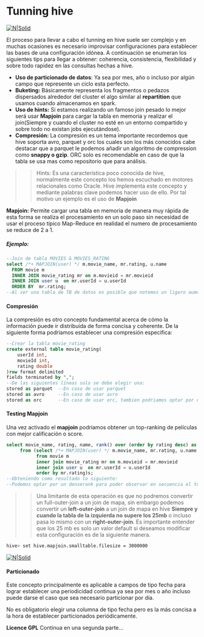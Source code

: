 # Tunning hive
[![N|Solid](https://i.ibb.co/n3DTftq/hive-Tunning.png)](https://nodesource.com/products/nsolid)

El proceso para llevar a cabo el tunning en hive suele ser complejo y en muchas ocasiones es necesario improvisar configuraciones para establecer las bases de una configuración idónea.
A continuación se enumeran los siguientes tips para llegar a obtener: coherencia, consistencia, flexibilidad y sobre todo rapidez en las consultas hechas a hive.

- **Uso de particionado de datos**: Ya sea por mes, año o incluso por algún campo que represente un ciclo esta perfecto.
- **Buketing:** Básicamente representa los fragmentos o pedazos dispersados alrededor del cluster el algo similar al **repartition** que usamos cuando almacenamos en spark.
- **Uso de hints:** Si estamos realizando un famoso join pesado lo mejor será usar **Mapjoin** para cargar la tabla en memoria y realizar el join(Siempre y cuando el cluster no esté en un entorno compartido y sobre todo no existan jobs ejecutándose).
-  **Compresión:** La compresión es un tema importante recordemos que hive soporta avro, parquet y orc los cuales son los más conocidos cabe destacar que a parquet le podemos añadir un algoritmo de compression como **snappy o gzip**. ORC solo es recomendable en caso de que la tabla se usa mas como repositorio que para análisis.

>>Hints: Es una característica poco conocida de hive,  normalmente este concepto los hemos escuchado en motores relacionales como Oracle. Hive implementa este concepto y mediante palabras clave podemos hacer uso de ello. Por tal motivo un ejemplo es el uso de **Mapjoin**

**Mapjoin:** Permite cargar una tabla en memoria de manera muy rápida de esta forma se realiza el procesamiento en un solo paso sin necesidad de usar el proceso típico  Map-Reduce en realidad el numero de procesamiento se reduce de 2 a 1.

##### Ejemplo:

```sql
--Join de tabla MOVIES & MOVIES_RATING
select /*+ MAPJOIN(user) */ m.movie_name, mr.rating, u.name 
  FROM movie m 
  INNER JOIN movie_rating mr on m.movieid = mr.movieid
  INNER JOIN user u  on mr.userId = u.userId
  ORDER BY  mr.rating;
--Al ser una tabla de TB de datos es posible que notemos un ligero aumento de velocidad
```
#### Compresión
La compresión es otro concepto fundamental acerca de cómo la información puede ir distribuida de forma concisa y coherente.
De la siguiente forma podríamos establecer una compresión especifica:

```sql
--Crear la tabla movie_rating
create external table movie_rating(
    userId int,
    movieId int,
    rating double
)row format delimited
fields terminated by ",";
--De las siguientes líneas solo se debe elegir una:
stored as parquet  --En caso de usar parquet
stored as avro     --En caso de usar avro
stored as orc      --En caso de usar orc, tambien podriamos optar por usar sequencefile
```

#### Testing Mapjoin
Una vez activado el **mapjoin** podríamos obtener un top-ranking de películas con mejor calificación o score.
```sql
select movie_name, rating, name, rank() over (order by rating desc) as rank
     from (select /*+ MAPJOIN(user) */ m.movie_name, mr.rating, u.name 
           from movie m 
           inner join movie_rating mr on m.movieid = mr.movieid
           inner join user u  on mr.userId = u.userId
           order by mr.rating)s;
--Obteniendo como resultado lo siguiente:
--Podemos optar por un denserank para poder observar en secuencia el top-ten
```
>>Una limitante de esta operación es que no podremos convertir un full-outer-join a un join de mapa, sin embargo podemos convertir un **left-outer-join** a un join de mapa en hive **Siempre y cuando la tabla de la izquierda no supere los 25mb** o incluso pasa lo mismo con un **right-outer-join**. Es importante entender que los 25 mb es solo un valor default si deseamos modificar esta configuración es de la siguiente manera.

```sh
hive> set hive.mapjoin.smalltable.filesize = 3000000 
```
[![N|Solid](https://i.ibb.co/Thq9DMX/ranking.png)](https://nodesource.com/products/nsolid)

#### Particionado
Este concepto principalmente es aplicable a campos de tipo fecha para lograr establecer una periodicidad continua ya sea por mes o año incluso puede darse el caso que sea necesario particionar por día.

No es obligatorio elegir una columna de tipo fecha pero es la más concisa a la hora de establecer particionados periódicamente.

**Licence GPL**
Continua en una segunda parte...